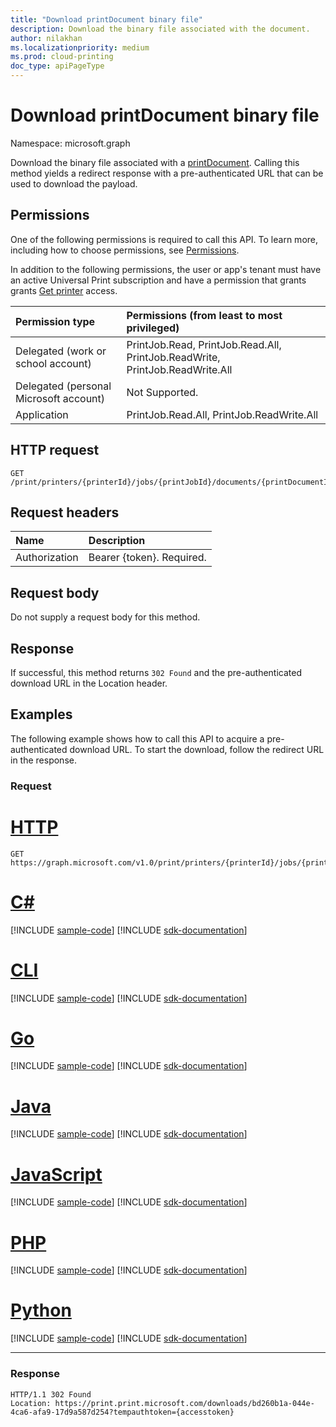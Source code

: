 ```yaml
---
title: "Download printDocument binary file"
description: Download the binary file associated with the document.
author: nilakhan
ms.localizationpriority: medium
ms.prod: cloud-printing
doc_type: apiPageType
---
```


# Download printDocument binary file

Namespace: microsoft.graph

Download the binary file associated with a [printDocument](../resources/printdocument.md). Calling this method yields a redirect response with a pre-authenticated URL that can be used to download the payload.

## Permissions
One of the following permissions is required to call this API. To learn more, including how to choose permissions, see [Permissions](/graph/permissions-reference).

In addition to the following permissions, the user or app's tenant must have an active Universal Print subscription and have a permission that grants grants [Get printer](printer-get.md) access.

| Permission type                        | Permissions (from least to most privileged)                  |
| :------------------------------------- | :----------------------------------------------------------- |
| Delegated (work or school account)     | PrintJob.Read, PrintJob.Read.All, PrintJob.ReadWrite, PrintJob.ReadWrite.All |
| Delegated (personal Microsoft account) | Not Supported.                                               |
| Application                            | PrintJob.Read.All, PrintJob.ReadWrite.All                    |

## HTTP request
<!-- { "blockType": "ignored" } -->
```http
GET /print/printers/{printerId}/jobs/{printJobId}/documents/{printDocumentId}/$value
```
## Request headers
| Name          | Description               |
| :------------ | :------------------------ |
| Authorization | Bearer {token}. Required. |

## Request body
Do not supply a request body for this method.

## Response
If successful, this method returns `302 Found` and the pre-authenticated download URL in the Location header.

## Examples
The following example shows how to call this API to acquire a pre-authenticated download URL. To start the download, follow the redirect URL in the response.

### Request


# [HTTP](#tab/http)
<!-- {
  "blockType": "request",
  "name": "get_document_value"
}-->
```msgraph-interactive
GET https://graph.microsoft.com/v1.0/print/printers/{printerId}/jobs/{printJobId}/documents/{printDocumentId}/$value
```

# [C#](#tab/csharp)
[!INCLUDE [sample-code](../includes/snippets/csharp/get-document-value-csharp-snippets.md)]
[!INCLUDE [sdk-documentation](../includes/snippets/snippets-sdk-documentation-link.md)]

# [CLI](#tab/cli)
[!INCLUDE [sample-code](../includes/snippets/cli/get-document-value-cli-snippets.md)]
[!INCLUDE [sdk-documentation](../includes/snippets/snippets-sdk-documentation-link.md)]

# [Go](#tab/go)
[!INCLUDE [sample-code](../includes/snippets/go/get-document-value-go-snippets.md)]
[!INCLUDE [sdk-documentation](../includes/snippets/snippets-sdk-documentation-link.md)]

# [Java](#tab/java)
[!INCLUDE [sample-code](../includes/snippets/java/get-document-value-java-snippets.md)]
[!INCLUDE [sdk-documentation](../includes/snippets/snippets-sdk-documentation-link.md)]

# [JavaScript](#tab/javascript)
[!INCLUDE [sample-code](../includes/snippets/javascript/get-document-value-javascript-snippets.md)]
[!INCLUDE [sdk-documentation](../includes/snippets/snippets-sdk-documentation-link.md)]

# [PHP](#tab/php)
[!INCLUDE [sample-code](../includes/snippets/php/get-document-value-php-snippets.md)]
[!INCLUDE [sdk-documentation](../includes/snippets/snippets-sdk-documentation-link.md)]

# [Python](#tab/python)
[!INCLUDE [sample-code](../includes/snippets/python/get-document-value-python-snippets.md)]
[!INCLUDE [sdk-documentation](../includes/snippets/snippets-sdk-documentation-link.md)]

---

### Response

<!-- {
  "blockType": "response",
  "truncated": true
} -->
```http
HTTP/1.1 302 Found
Location: https://print.print.microsoft.com/downloads/bd260b1a-044e-4ca6-afa9-17d9a587d254?tempauthtoken={accesstoken}
```
